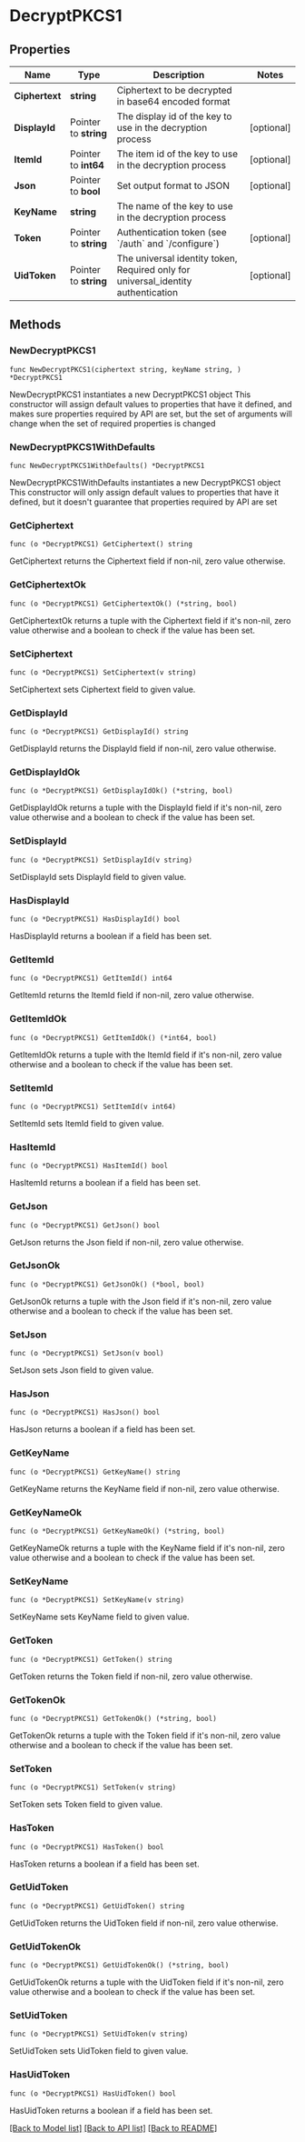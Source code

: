 # DecryptPKCS1

## Properties

Name | Type | Description | Notes
------------ | ------------- | ------------- | -------------
**Ciphertext** | **string** | Ciphertext to be decrypted in base64 encoded format | 
**DisplayId** | Pointer to **string** | The display id of the key to use in the decryption process | [optional] 
**ItemId** | Pointer to **int64** | The item id of the key to use in the decryption process | [optional] 
**Json** | Pointer to **bool** | Set output format to JSON | [optional] 
**KeyName** | **string** | The name of the key to use in the decryption process | 
**Token** | Pointer to **string** | Authentication token (see &#x60;/auth&#x60; and &#x60;/configure&#x60;) | [optional] 
**UidToken** | Pointer to **string** | The universal identity token, Required only for universal_identity authentication | [optional] 

## Methods

### NewDecryptPKCS1

`func NewDecryptPKCS1(ciphertext string, keyName string, ) *DecryptPKCS1`

NewDecryptPKCS1 instantiates a new DecryptPKCS1 object
This constructor will assign default values to properties that have it defined,
and makes sure properties required by API are set, but the set of arguments
will change when the set of required properties is changed

### NewDecryptPKCS1WithDefaults

`func NewDecryptPKCS1WithDefaults() *DecryptPKCS1`

NewDecryptPKCS1WithDefaults instantiates a new DecryptPKCS1 object
This constructor will only assign default values to properties that have it defined,
but it doesn't guarantee that properties required by API are set

### GetCiphertext

`func (o *DecryptPKCS1) GetCiphertext() string`

GetCiphertext returns the Ciphertext field if non-nil, zero value otherwise.

### GetCiphertextOk

`func (o *DecryptPKCS1) GetCiphertextOk() (*string, bool)`

GetCiphertextOk returns a tuple with the Ciphertext field if it's non-nil, zero value otherwise
and a boolean to check if the value has been set.

### SetCiphertext

`func (o *DecryptPKCS1) SetCiphertext(v string)`

SetCiphertext sets Ciphertext field to given value.


### GetDisplayId

`func (o *DecryptPKCS1) GetDisplayId() string`

GetDisplayId returns the DisplayId field if non-nil, zero value otherwise.

### GetDisplayIdOk

`func (o *DecryptPKCS1) GetDisplayIdOk() (*string, bool)`

GetDisplayIdOk returns a tuple with the DisplayId field if it's non-nil, zero value otherwise
and a boolean to check if the value has been set.

### SetDisplayId

`func (o *DecryptPKCS1) SetDisplayId(v string)`

SetDisplayId sets DisplayId field to given value.

### HasDisplayId

`func (o *DecryptPKCS1) HasDisplayId() bool`

HasDisplayId returns a boolean if a field has been set.

### GetItemId

`func (o *DecryptPKCS1) GetItemId() int64`

GetItemId returns the ItemId field if non-nil, zero value otherwise.

### GetItemIdOk

`func (o *DecryptPKCS1) GetItemIdOk() (*int64, bool)`

GetItemIdOk returns a tuple with the ItemId field if it's non-nil, zero value otherwise
and a boolean to check if the value has been set.

### SetItemId

`func (o *DecryptPKCS1) SetItemId(v int64)`

SetItemId sets ItemId field to given value.

### HasItemId

`func (o *DecryptPKCS1) HasItemId() bool`

HasItemId returns a boolean if a field has been set.

### GetJson

`func (o *DecryptPKCS1) GetJson() bool`

GetJson returns the Json field if non-nil, zero value otherwise.

### GetJsonOk

`func (o *DecryptPKCS1) GetJsonOk() (*bool, bool)`

GetJsonOk returns a tuple with the Json field if it's non-nil, zero value otherwise
and a boolean to check if the value has been set.

### SetJson

`func (o *DecryptPKCS1) SetJson(v bool)`

SetJson sets Json field to given value.

### HasJson

`func (o *DecryptPKCS1) HasJson() bool`

HasJson returns a boolean if a field has been set.

### GetKeyName

`func (o *DecryptPKCS1) GetKeyName() string`

GetKeyName returns the KeyName field if non-nil, zero value otherwise.

### GetKeyNameOk

`func (o *DecryptPKCS1) GetKeyNameOk() (*string, bool)`

GetKeyNameOk returns a tuple with the KeyName field if it's non-nil, zero value otherwise
and a boolean to check if the value has been set.

### SetKeyName

`func (o *DecryptPKCS1) SetKeyName(v string)`

SetKeyName sets KeyName field to given value.


### GetToken

`func (o *DecryptPKCS1) GetToken() string`

GetToken returns the Token field if non-nil, zero value otherwise.

### GetTokenOk

`func (o *DecryptPKCS1) GetTokenOk() (*string, bool)`

GetTokenOk returns a tuple with the Token field if it's non-nil, zero value otherwise
and a boolean to check if the value has been set.

### SetToken

`func (o *DecryptPKCS1) SetToken(v string)`

SetToken sets Token field to given value.

### HasToken

`func (o *DecryptPKCS1) HasToken() bool`

HasToken returns a boolean if a field has been set.

### GetUidToken

`func (o *DecryptPKCS1) GetUidToken() string`

GetUidToken returns the UidToken field if non-nil, zero value otherwise.

### GetUidTokenOk

`func (o *DecryptPKCS1) GetUidTokenOk() (*string, bool)`

GetUidTokenOk returns a tuple with the UidToken field if it's non-nil, zero value otherwise
and a boolean to check if the value has been set.

### SetUidToken

`func (o *DecryptPKCS1) SetUidToken(v string)`

SetUidToken sets UidToken field to given value.

### HasUidToken

`func (o *DecryptPKCS1) HasUidToken() bool`

HasUidToken returns a boolean if a field has been set.


[[Back to Model list]](../README.md#documentation-for-models) [[Back to API list]](../README.md#documentation-for-api-endpoints) [[Back to README]](../README.md)


